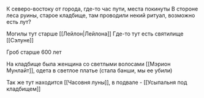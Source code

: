 К северо-востоку от города, где-то час пути, места покинуты
В стороне леса руины, старое кладбище, там проводили некий ритуал, возможно есть лут?

Могилы тут старше [[Лейлон|Лейлона]]
Где-то тут есть святилище [[Сэлуне]]

Гроб старше 600 лет

На кладбище была женщина со светлыми волосами [[Мэрион Мунлайт]], одета в светлое платье (стала банши, мы ее убили)

Так же тут находится [[Часовня луны]], в подвале - [[Усыпальня под кладбищем]]